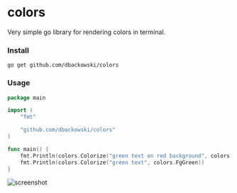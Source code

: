 # colors

Very simple go library for rendering colors in terminal.

### Install

```
go get github.com/dbackowski/colors
```

### Usage

```go
package main

import (
	"fmt"

	"github.com/dbackowski/colors"
)

func main() {
	fmt.Println(colors.Colorize("green text on red background", colors.FgGreen, colors.BgRed))
	fmt.Println(colors.Colorize("green text", colors.FgGreen))
}
```

![screenshot](https://i.imgur.com/ygmsspZ.png)
